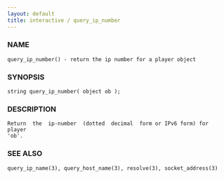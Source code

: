```yaml
---
layout: default
title: interactive / query_ip_number
---
```


### NAME

    query_ip_number() - return the ip number for a player object

### SYNOPSIS

    string query_ip_number( object ob );

### DESCRIPTION

    Return  the  ip-number  (dotted  decimal  form or IPv6 form) for player
    'ob'.

### SEE ALSO

    query_ip_name(3), query_host_name(3), resolve(3), socket_address(3)
